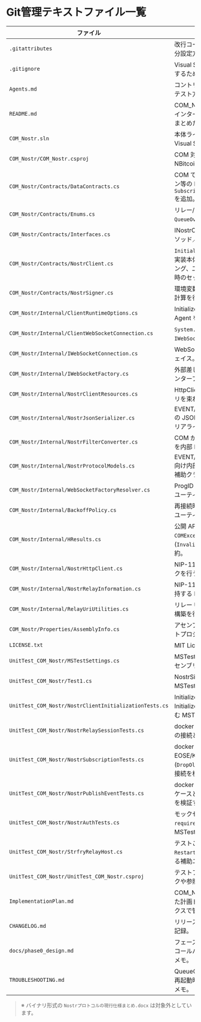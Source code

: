 # Git管理テキストファイル一覧

| ファイル | 概要 |
| --- | --- |
| `.gitattributes` | 改行コードの正規化や特定拡張子のマージ・差分設定方針を定義。 |
| `.gitignore` | Visual Studio/ .NET 開発で不要な生成物を除外するための無視設定。 |
| `Agents.md` | コントリビューター向けの作業ガイドラインとテスト方針を箇条書きで記載。 |
| `README.md` | COM_Nostr コンポーネントの概要、公開 COM インターフェイス、設計方針、データモデルをまとめた中心ドキュメント。 |
| `COM_Nostr.sln` | 本体ライブラリとテストプロジェクトを含む Visual Studio ソリューション定義。 |
| `COM_Nostr/COM_Nostr.csproj` | COM 対応の .NET 8 プロジェクト設定と NBitcoin.Secp256k1 依存パッケージを指定。 |
| `COM_Nostr/Contracts/DataContracts.cs` | COM で公開するイベント、フィルタ、オプション等の DTO クラス群を定義し、`SubscriptionOptions.QueueOverflowStrategy` を追加。 |
| `COM_Nostr/Contracts/Enums.cs` | リレー/サブスクリプション状態に加え、`QueueOverflowStrategy` 列挙体を提供。 |
| `COM_Nostr/Contracts/Interfaces.cs` | INostrClient など COM インターフェイス群のメソッド／プロパティ契約を宣言。 |
| `COM_Nostr/Contracts/NostrClient.cs` | `Initialize`/`RespondAuth`/`Dispose` を含む COM 実装本体。`HResults` を介した HRESULT マッピング、二重 Initialize ガード、クライアント破棄時のセッション掃除を実装。 |
| `COM_Nostr/Contracts/NostrSigner.cs` | 環境変数の秘密鍵で Schnorr 署名とイベントID計算を行う COM 実装クラス。 |
| `COM_Nostr/Internal/ClientRuntimeOptions.cs` | Initialize で正規化したタイムアウトや User-Agent を保持する内部設定モデル。 |
| `COM_Nostr/Internal/ClientWebSocketConnection.cs` | `System.Net.WebSockets.ClientWebSocket` を `IWebSocketConnection` にラップする実装。 |
| `COM_Nostr/Internal/IWebSocketConnection.cs` | WebSocket 送受信を抽象化する内部インターフェイス。 |
| `COM_Nostr/Internal/IWebSocketFactory.cs` | 外部差し替え用ファクトリが実装すべき公開インターフェイス。 |
| `COM_Nostr/Internal/NostrClientResources.cs` | HttpClient/WebSocket/シリアライザのファクトリを束ねたリソースホルダー。 |
| `COM_Nostr/Internal/NostrJsonSerializer.cs` | EVENT/REQ/OK/NOTICE/EOSE/CLOSED/AUTH の JSON 変換ロジックと AUTH challenge デシリアライズを提供。 |
| `COM_Nostr/Internal/NostrFilterConverter.cs` | COM から渡された NostrFilter/NostrTagQuery を内部 DTO に正規化するユーティリティ。 |
| `COM_Nostr/Internal/NostrProtocolModels.cs` | EVENT/REQ/OK/NOTICE/EOSE/CLOSED/AUTH 向け内部 DTO (AuthChallenge など) を定義する補助クラス群。 |
| `COM_Nostr/Internal/WebSocketFactoryResolver.cs` | ProgID 解析とファクトリ生成・検証を担当するユーティリティ。 |
| `COM_Nostr/Internal/BackoffPolicy.cs` | 再接続時の指数バックオフ遅延を計算する内部ユーティリティ。 |
| `COM_Nostr/Internal/HResults.cs` | 公開 API で使用するカスタム HRESULT と `COMException` ヘルパー (`InvalidArgument`/`WebSocketFailure` など) を集約。 |
| `COM_Nostr/Internal/NostrHttpClient.cs` | NIP-11 メタデータ取得とコンテンツ種別チェックを行う HTTP ラッパー。 |
| `COM_Nostr/Internal/NostrRelayInformation.cs` | NIP-11 応答の JSON とサポート NIP 配列を保持する DTO。 |
| `COM_Nostr/Internal/RelayUriUtilities.cs` | リレー URL の正規化と NIP-11 エンドポイント構築を行うヘルパー。 |
| `COM_Nostr/Properties/AssemblyInfo.cs` | アセンブリのメタデータと COM 公開設定、テストプロジェクトへの InternalsVisibleTo を構成。 |
| `LICENSE.txt` | MIT License テンプレート本文。 |
| `UnitTest_COM_Nostr/MSTestSettings.cs` | MSTest のメソッド単位並列実行を有効化するアセンブリ属性を宣言。 |
| `UnitTest_COM_Nostr/Test1.cs` | NostrSigner の署名生成と検証動作を確認する MSTest テストケース群。 |
| `UnitTest_COM_Nostr/NostrClientInitializationTests.cs` | Initialize の正規化／異常系に加え、二重 Initialize と Dispose 後再利用の境界テストを含む MSTest ケース。 |
| `UnitTest_COM_Nostr/NostrRelaySessionTests.cs` | docker で strfry リレーを起動し RelaySession の接続と NIP-11 取得を検証する MSTest。 |
| `UnitTest_COM_Nostr/NostrSubscriptionTests.cs` | docker strfry を用いた購読テスト。EOSE/KeepAlive のほか、キュー overflow (`DropOldest`/`Throw`) とリレー再起動後の自動再接続を検証。 |
| `UnitTest_COM_Nostr/NostrPublishEventTests.cs` | docker strfry を用いた EVENT 送信の署名成功ケースと署名不正時の NOTICE/COMException を検証する MSTest。 |
| `UnitTest_COM_Nostr/NostrAuthTests.cs` | モックセッションで AUTH メッセージや `auth-required` プレフィックスの通知連携を検証する MSTest。 |
| `UnitTest_COM_Nostr/StrfryRelayHost.cs` | テストごとに strfry コンテナを起動・停止し、`RestartAsync` でリレー再起動シナリオも提供する補助ユーティリティ。 |
| `UnitTest_COM_Nostr/UnitTest_COM_Nostr.csproj` | テストプロジェクトのターゲットフレームワークや参照設定を定義。 |
| `ImplementationPlan.md` | COM_Nostr 実装フェーズとテスト戦略をまとめた計画ドキュメント (完了タスクはチェックボックスで管理)。 |
| `CHANGELOG.md` | リリース履歴（初版 0.1.0 の主要トピック）を記録。 |
| `docs/phase0_design.md` | フェーズ0で決定したクラス構成、WebSocket/コールバック方針、例外マッピングの詳細設計メモ。 |
| `TROUBLESHOOTING.md` | QueueOverflowStrategy 設定や docker strfry 再起動時の注意点をまとめたトラブルシュートメモ。 |

> ※ バイナリ形式の `Nostrプロトコルの現行仕様まとめ.docx` は対象外としています。

